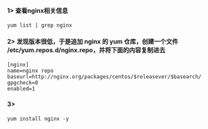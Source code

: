 #### 1> 查看nginx相关信息
```
yum list | grep nginx
```

#### 2> 发现版本很低，于是追加 nginx 的 yum 仓库，创建一个文件 /etc/yum.repos.d/nginx.repo，并将下面的内容复制进去
```
[nginx]  
name=nginx repo  
baseurl=http://nginx.org/packages/centos/$releasever/$basearch/  
gpgcheck=0  
enabled=1
```

#### 3> 
```
yum install nginx -y 
```